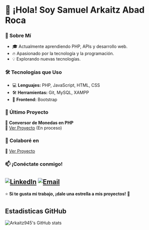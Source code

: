 # 👋 ¡Hola! Soy Samuel Arkaitz Abad Roca

### 🚀 Sobre Mí
- 🎓 Actualmente aprendiendo PHP, APIs y desarrollo web.  
- 🔥 Apasionado por la tecnología y la programación.  
- 💡 Explorando nuevas tecnologías.  

### 🛠️ Tecnologías que Uso  
- 💻 **Lenguajes:** PHP, JavaScript, HTML, CSS  
- 🛠️ **Herramientas:** Git, MySQL, XAMPP  
- 🎨 **Frontend:** Bootstrap

### 📌 Último Proyecto  
🎯 **Conversor de Monedas en PHP**  
🔗 [Ver Proyecto](https://github.com/Arkaitz945/Conversor-de-Monedas-en-PHP) (En proceso) 

### 🤝 **Colaboré** en
🔗 [Ver Proyecto](https://github.com/EloySM/Proyecto)

### 📫 ¡Conéctate conmigo!  
 
[![LinkedIn](https://img.shields.io/badge/LinkedIn-%230077B5?style=for-the-badge&logo=linkedin&logoColor=white)](https://www.linkedin.com/in/samuel-arkaitz-abad-roca-197839352/)
[![Email](https://img.shields.io/badge/Email-D14836?style=for-the-badge&logo=gmail&logoColor=white)](mailto:samuelarkaitzabadroca0@gmail.com)
---

⭐ **Si te gusta mi trabajo, ¡dale una estrella a mis proyectos!** 🚀  

## Estadisticas GitHub
![Arkaitz945's GitHub stats](https://github-readme-stats.vercel.app/api?username=Arkaitz945&show_icons=true&theme=radical)

